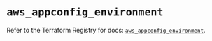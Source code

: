 # `aws_appconfig_environment`

Refer to the Terraform Registry for docs: [`aws_appconfig_environment`](https://registry.terraform.io/providers/hashicorp/aws/3.76.1/docs/resources/appconfig_environment).
